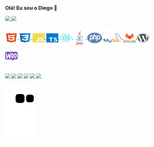 ### Olá! Eu sou o Diego 👋
 <div>
  <a href="https://github.com/di0ego">
  <img height="150em" src="https://github-readme-stats.vercel.app/api?username=di0ego&show_icons=true&theme=midnight-purple&include_all_commits=true&count_private=true"/>
   
  <img height="150em" src="https://github-readme-stats.vercel.app/api/top-langs/?username=di0ego&layout=compact&langs_count=7&theme=midnight-purple"/>
</div>

<div style="display: inline_block"><br>
   <img align="center" alt="diego-HTML" height="30" width="40" src="https://raw.githubusercontent.com/devicons/devicon/master/icons/html5/html5-original.svg">
  <img align="center" alt="diego-CSS" height="30" width="40" src="https://raw.githubusercontent.com/devicons/devicon/master/icons/css3/css3-original.svg">
  <img align="center" alt="diego-Js" height="30" width="40" src="https://raw.githubusercontent.com/devicons/devicon/master/icons/javascript/javascript-plain.svg">
  <img align="center" alt="diego-Ts" height="30" width="40" src="https://raw.githubusercontent.com/devicons/devicon/master/icons/typescript/typescript-plain.svg">
  <img align="center" alt="diego-React" height="30" width="40" src="https://raw.githubusercontent.com/devicons/devicon/master/icons/react/react-original.svg">
  <img align="center" alt="diego-Java" height="50" width="40" src="https://github.com/devicons/devicon/blob/master/icons/java/java-original-wordmark.svg">
  <img align="center" alt="diego-PHP" height="70" width="50" src="https://github.com/devicons/devicon/blob/master/icons/php/php-plain.svg">
  <img align="center" alt="diego-MySQL" height="60" width="60" src="https://github.com/devicons/devicon/blob/master/icons/mysql/mysql-original-wordmark.svg">
  <img align="center" alt="diego-GitLab" height="30" width="40" src="https://github.com/devicons/devicon/blob/master/icons/gitlab/gitlab-original-wordmark.svg">
  <img align="center" alt="diego-WordPress" height="30" width="40" src="https://github.com/devicons/devicon/blob/master/icons/wordpress/wordpress-plain.svg">
  <img align="center" alt="diego-WooCommerce" height="50" width="40" src="https://github.com/devicons/devicon/blob/master/icons/woocommerce/woocommerce-original.svg">

</div>

  ##

<div> 
  <a href = "#" target="_blank"><img src="https://img.shields.io/badge/YouTube-FF0000?style=for-the-badge&logo=youtube&logoColor=white" target="_blank"></a>
  <a href = "#" target="_blank"><img src="https://img.shields.io/badge/-Instagram-%23E4405F?style=for-the-badge&logo=instagram&logoColor=white" target="_blank"></a>
 	<a href = "#" target="_blank"><img src="https://img.shields.io/badge/Twitch-9146FF?style=for-the-badge&logo=twitch&logoColor=white" target="_blank"></a>
  <a href = "#" target="_blank"><img src="https://img.shields.io/badge/Discord-7289DA?style=for-the-badge&logo=discord&logoColor=white" target="_blank"></a> 
  <a href = "#"><img src="https://img.shields.io/badge/-Gmail-%23333?style=for-the-badge&logo=gmail&logoColor=white" target="_blank"></a>
  <a href = "#" target="_blank"><img src="https://img.shields.io/badge/-LinkedIn-%230077B5?style=for-the-badge&logo=linkedin&logoColor=white" target="_blank"></a> 

  ![Snake animation](https://github.com/israelgms/israelgms/blob/output/github-contribution-grid-snake.svg)

</div>
